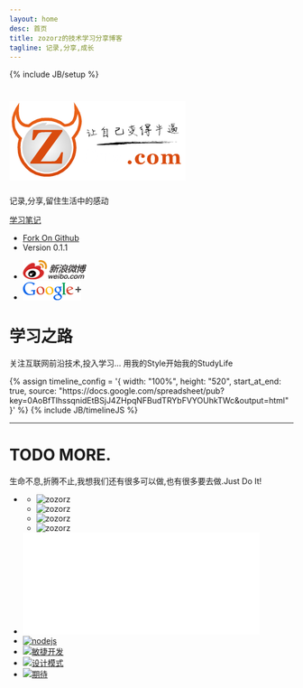 ```yaml
---
layout: home
desc: 首页
title: zozorz的技术学习分享博客
tagline: 记录,分享,成长
---
```

{% include JB/setup %}
<div class="jumbotron masthead">
  <div class="container">
    <h1><a href="/"><img src="/assets/img/logo.png" title="zozorz.com"/></a></h1>
    <p>记录,分享,留住生活中的感动</p>
    <p>
      <a href="/categories.html" class="btn btn-success btn-large">学习笔记</a>
    </p>
    <ul class="masthead-links">
      <li>
        <a href="https://github.com/zoorz/tech.zozorz.com" onclick="_gaq.push(['_trackEvent', 'Jumbotron actions', 'Jumbotron links', 'GitHub project']);">Fork On Github</a>
      </li>
      <li>
        Version 0.1.1
      </li>
    </ul>
  </div>
</div>

<div class="bs-docs-social">
  <div class="container">
    <ul class="bs-docs-social-buttons">
      <li class="follow-btn">
        <a href="http://weibo.com/u/1946129050?s=6uyXnP" target="_blank"><img border="0" src="/assets/img/Sina_Weibo_Logo_RGB_C_E.png" height="34px"/></a>
      </li>
      <li class="follow-btn">
        <a href="https://plus.google.com/106097479552219420754" target="_blank"><img border="0" src="/assets/img/googleplus_color.png"/></a>
      </li>
    </ul>
  </div>
</div>

<div class="container-fluid">
  <div class="marketing">
    <h1>学习之路</h1>
    <p class="marketing-byline">
    关注互联网前沿技术,投入学习... 用我的Style开始我的StudyLife
    </p>
    {% assign timeline_config = '{ width: "100%", height: "520", start_at_end: true, source: "https://docs.google.com/spreadsheet/pub?key=0AoBfTlhssqnidEtBSjJ4ZHpqNFBudTRYbFVYOUhkTWc&amp;output=html" }' %}
    {% include JB/timelineJS %}
    <hr class="soften">
  </div>
</div>
<div class="container">
  <div class="marketing">
    <h1>TODO MORE.</h1>
    <p class="marketing-byline">生命不息,折腾不止,我想我们还有很多可以做,也有很多要去做.Just Do It!</p>
    <div class="row-fluid">
    <ul class="thumbnails">
            <li class="span4">
              <ul class="thumbnails">
                <li class="span6 bt-thumbnail"><img data-src="holder.js/200x165/main-45/text:湾" alt="zozorz"></li>
                <li class="span6 bt-thumbnail"><img data-src="holder.js/200x165/green-45/text:玩" alt="zozorz"></li>
                <li class="span6 bt-thumbnail" style="margin-left:0"><img data-src="holder.js/200x165/orange-45/text:碗" alt="zozorz"></li>
                <li class="span6 bt-thumbnail"><img data-src="holder.js/200x165/blue-45/text:腕" alt="zozorz"></li>
              </ul>
            </li>
            <li class="span6 hidden-phone visible-desktop">
                <div class="bt-thumbnail">
                <div id="douban-radio">
                  <iframe src='/radio.html' width='420' height='180' frameborder='0'> </iframe>
                </div>
                </div>
            </li>
            <li class="span2">
              <a href="#" class="bt-thumbnail">
                <img data-src="holder.js/160x180/pink-25/text:NodeJS" alt="nodejs">
              </a>
            </li>
            <li class="span3">
              <a href="#" class="bt-thumbnail">
                <img data-src="holder.js/258x145/social-30/text:敏捷开发" alt="敏捷开发">
              </a>
            </li>
            <li class="span3">
              <a href="#" class="bt-thumbnail">
                <img data-src="holder.js/258x145/industrial-30/text:设计模式" alt="设计模式">
              </a>
            </li>
            <li class="span2">
              <a href="#" class="bt-thumbnail">
                <img data-src="holder.js/160x145/grey/text:更多期待.." alt="期待">
              </a>
            </li>
      </ul>
    </div>
  </div>
</div>


